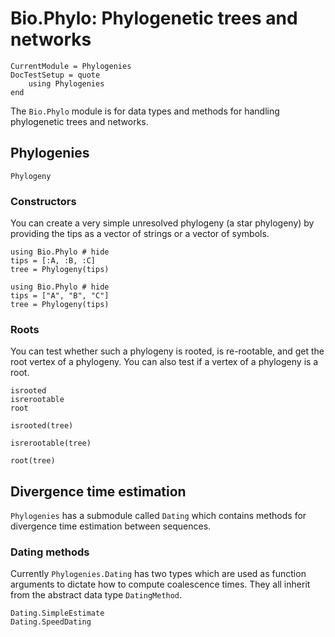 # Bio.Phylo: Phylogenetic trees and networks

```@meta
CurrentModule = Phylogenies
DocTestSetup = quote
    using Phylogenies
end
```

The `Bio.Phylo` module is for data types and methods for handling phylogenetic
trees and networks.

## Phylogenies

```@docs
Phylogeny
```

### Constructors

You can create a very simple unresolved phylogeny (a star phylogeny) by
providing the tips as a vector of strings or a vector of symbols.

```@example phylo
using Bio.Phylo # hide
tips = [:A, :B, :C]
tree = Phylogeny(tips)
```

```@example
using Bio.Phylo # hide
tips = ["A", "B", "C"]
tree = Phylogeny(tips)
```

### Roots

You can test whether such a phylogeny is rooted, is re-rootable, and get the
root vertex of a phylogeny.
You can also test if a vertex of a phylogeny is a root.

```@docs
isrooted
isrerootable
root
```

```@example phylo
isrooted(tree)
```

```@example phylo
isrerootable(tree)
```

```@example phylo
root(tree)
```

## Divergence time estimation

`Phylogenies` has a submodule called `Dating` which contains methods for divergence
time estimation between sequences.

### Dating methods

Currently `Phylogenies.Dating` has two types which are used as function arguments to
dictate how to compute coalescence times. They all inherit from the abstract
data type `DatingMethod`.

```@docs
Dating.SimpleEstimate
Dating.SpeedDating
```
